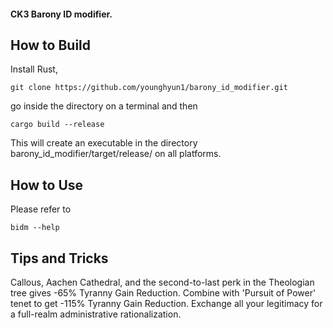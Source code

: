 #### CK3 Barony ID modifier.

## How to Build
Install Rust,
```
git clone https://github.com/younghyun1/barony_id_modifier.git
```
go inside the directory on a terminal and then
```
cargo build --release
```
This will create an executable in the directory barony_id_modifier/target/release/ on all platforms.

## How to Use
Please refer to
```
bidm --help
```

## Tips and Tricks
Callous, Aachen Cathedral, and the second-to-last perk in the Theologian tree gives -65% Tyranny Gain Reduction. Combine with 'Pursuit of Power' tenet to get -115% Tyranny Gain Reduction. Exchange all your legitimacy for a full-realm administrative rationalization.
